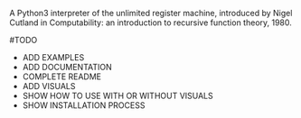 A Python3 interpreter of the unlimited register machine, introduced by Nigel Cutland in Computability: an introduction to recursive function theory, 1980.  

#TODO
* ADD EXAMPLES
* ADD DOCUMENTATION
* COMPLETE README
* ADD VISUALS
* SHOW HOW TO USE WITH OR WITHOUT VISUALS
* SHOW INSTALLATION PROCESS
